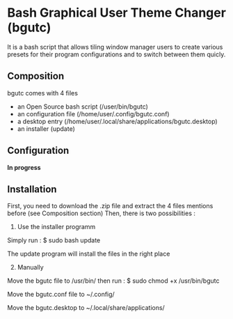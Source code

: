 # Bash Graphical User Theme Changer (bgutc)

It is a bash script that allows tiling window manager users to create various presets for their program configurations and to switch between them quicly.

## Composition

bgutc comes with 4 files

- an Open Source bash script (/user/bin/bgutc)
- an configuration file (/home/user/.config/bgutc.conf)
- a desktop entry (/home/user/.local/share/applications/bgutc.desktop)
- an installer (update) 

## Configuration

**In progress**

## Installation 

First, you need to download the .zip file and extract the 4 files mentions before (see Composition section)
Then, there is two possibilities :

1) Use the installer programm

Simply run :
$ sudo bash update

The update program will install the files in the right place

2) Manually

Move the bgutc file to /usr/bin/ then run :
$ sudo chmod +x /usr/bin/bgutc

Move the bgutc.conf file to ~/.config/

Move the bgutc.desktop to ~/.local/share/applications/